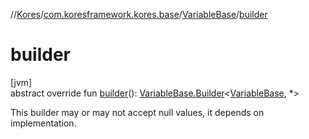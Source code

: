 //[Kores](../../../index.md)/[com.koresframework.kores.base](../index.md)/[VariableBase](index.md)/[builder](builder.md)

# builder

[jvm]\
abstract override fun [builder](builder.md)(): [VariableBase.Builder](-builder/index.md)<[VariableBase](index.md), *>

This builder may or may not accept null values, it depends on implementation.
